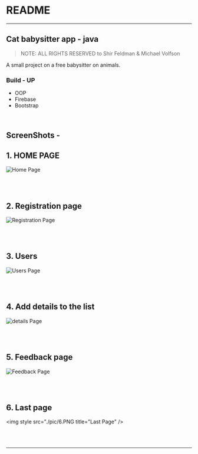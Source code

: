 # README
---
## Cat babysitter app - java

> NOTE: ALL RIGHTS RESERVED to Shir Feldman & Michael Volfson 

A small project on a free babysitter on animals.

### Build - UP
- OOP
- Firebase
- Bootstrap

<br>




## ScreenShots - 
## **1. HOME PAGE**

<img style src="./pic/1.PNG" title="Home Page" />

<br><br>

## **2. Registration page**

<img style src="./pic/2.PNG" title="Registration Page" />

<br><br>

## **3. Users**

<img style src="./pic/3.PNG" title="Users Page" />

<br><br>

## **4. Add details to the list**

<img style src="./pic/4.PNG" title="details Page" />

<br><br>

## **5. Feedback page**

<img style src="./pic/5.PNG" title="Feedback Page" />

<br><br>

## **6. Last page**

<img style src="./pic/6.PNG title="Last Page" />

<br><br>

---


